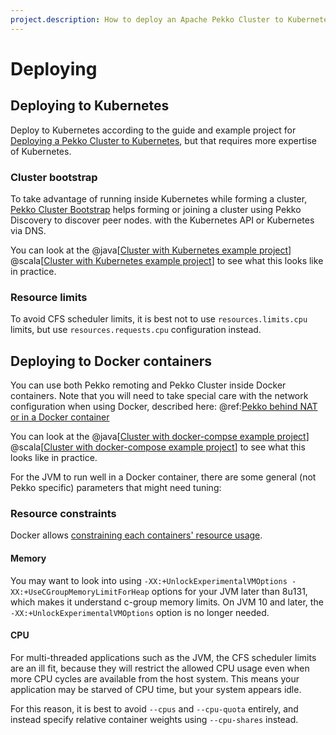 ```yaml
---
project.description: How to deploy an Apache Pekko Cluster to Kubernetes and Docker.
---
```

# Deploying

## Deploying to Kubernetes

Deploy to Kubernetes according to the guide and example project for [Deploying a Pekko Cluster to Kubernetes]($pekko.doc.dns$/docs/pekko-management/current/kubernetes-deployment/index.html), but that requires more expertise of Kubernetes.

### Cluster bootstrap

To take advantage of running inside Kubernetes while forming a cluster, 
[Pekko Cluster Bootstrap]($pekko.doc.dns$/docs/pekko-management/current/bootstrap/) helps forming or joining a cluster using Pekko Discovery to discover peer nodes. 
with the Kubernetes API or Kubernetes via DNS.  

You can look at the
@java[[Cluster with Kubernetes example project](https://github.com/apache/incubator-pekko-samples/tree/main/pekko-sample-cluster-kubernetes-java)]
@scala[[Cluster with Kubernetes example project](https://github.com/apache/incubator-pekko-samples/tree/main/pekko-sample-cluster-kubernetes-scala)]
to see what this looks like in practice.
 
### Resource limits

To avoid CFS scheduler limits, it is best not to use `resources.limits.cpu` limits, but use `resources.requests.cpu` configuration instead.

## Deploying to Docker containers

You can use both Pekko remoting and Pekko Cluster inside Docker containers. Note
that you will need to take special care with the network configuration when using Docker,
described here: @ref:[Pekko behind NAT or in a Docker container](../remoting-artery.md#remote-configuration-nat-artery)

You can look at the
@java[[Cluster with docker-compse example project](https://github.com/apache/incubator-pekko-samples/tree/main/pekko-sample-cluster-docker-compose-java)]
@scala[[Cluster with docker-compose example project](https://github.com/apache/incubator-pekko-samples/tree/main/pekko-sample-cluster-docker-compose-scala)]
to see what this looks like in practice.

For the JVM to run well in a Docker container, there are some general (not Pekko specific) parameters that might need tuning:

### Resource constraints

Docker allows [constraining each containers' resource usage](https://docs.docker.com/config/containers/resource_constraints/).

#### Memory

You may want to look into using `-XX:+UnlockExperimentalVMOptions -XX:+UseCGroupMemoryLimitForHeap` options for your JVM later than 8u131, which makes it understand c-group memory limits. On JVM 10 and later, the `-XX:+UnlockExperimentalVMOptions` option is no longer needed.

#### CPU

For multi-threaded applications such as the JVM, the CFS scheduler limits are an ill fit, because they will restrict
the allowed CPU usage even when more CPU cycles are available from the host system. This means your application may be
starved of CPU time, but your system appears idle.

For this reason, it is best to avoid `--cpus` and `--cpu-quota` entirely, and instead specify relative container weights using `--cpu-shares` instead.

